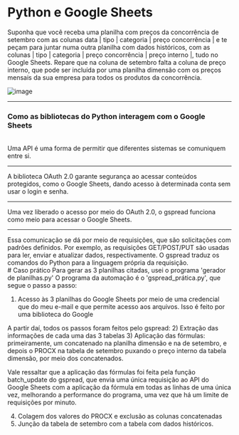 # Python e Google Sheets
Suponha que você receba uma planilha com preços da concorrência de setembro com as colunas data | tipo | categoria | preço concorrência | e te peçam para juntar numa outra planilha com dados históricos, com as colunas | tipo | categoria | preço concorrência | preço interno |, tudo no Google Sheets.
Repare que na coluna de setembro falta a coluna de preço interno, que pode ser incluída por uma planilha dimensão com os preços mensais da sua empresa para todos os produtos da concorrência.

![image](https://github.com/user-attachments/assets/43f3594c-03f2-4f57-b0a1-3575b3aa3763)

<hr>
<h3>Como as bibliotecas do Python interagem com o Google Sheets </h3>
<br>
Uma API é uma forma de permitir que diferentes sistemas se comuniquem entre si. <hr>
A biblioteca OAuth 2.0 garante segurança ao acessar conteúdos protegidos, como o Google Sheets, dando acesso à determinada conta sem usar o login e senha. <hr>
Uma vez liberado o acesso por meio do OAuth 2.0, o gspread funciona como meio para acessar o Google Sheets. <hr>
Essa comunicação se dá por meio de requisições, que são solicitações com padrões definidos. Por exemplo, as requisições GET/POST/PUT são usadas para ler, enviar e atualizar dados, respectivamente. O gspread traduz os comandos do Python para a linguagem própria da requisição.

<br>
# Caso prático
Para gerar as 3 planilhas citadas, usei o programa 'gerador de planilhas.py'
O programa da automação é o 'gspread_prática.py', que segue o passo a passo:

1) Acesso às 3 planilhas do Google Sheets por meio de uma credencial que do meu e-mail e que permite acesso aos arquivos. Isso é feito por uma biblioteca do Google

A partir daí, todos os passos foram feitos pelo gspread:
2) Extração das informações de cada uma das 3 tabelas
3) Aplicação das fórmulas: primeiramente, um concatenado na planilha dimensão e na de setembro, e depois o PROCX na tabela de setembro puxando o preço interno da tabela dimensão, por meio dos concatenados.

Vale ressaltar que a aplicação das fórmulas foi feita pela função batch_update do gspread, que envia uma única requisição ao API do Google Sheets com a aplicação da fórmula em todas as linhas de uma única vez, melhorando a performance do programa, uma vez que há um limite de requisições por minuto.

4) Colagem dos valores do PROCX e exclusão as colunas concatenadas
5) Junção da tabela de setembro com a tabela com dados históricos.
